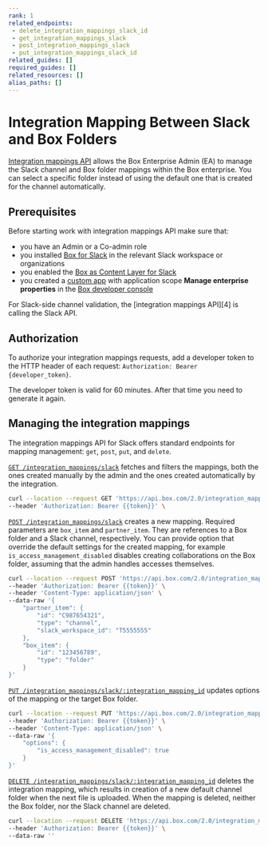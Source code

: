 ```yaml
---
rank: 1
related_endpoints:
 - delete_integration_mappings_slack_id
 - get_integration_mappings_slack
 - post_integration_mappings_slack
 - put_integration_mappings_slack_id
related_guides: []
required_guides: []
related_resources: []
alias_paths: []
---
```


# Integration Mapping Between Slack and Box Folders

[Integration mappings API][1] allows the Box Enterprise Admin (EA) to
manage the Slack channel and Box folder mappings within the Box enterprise.
You can select a specific folder instead of using the default one that is
created for the channel automatically.

## Prerequisites

Before starting work with integration mappings API make sure that:

- you have an Admin or a Co-admin role
- you installed [Box for Slack][2] in the relevant Slack workspace or
organizations
- you enabled the [Box as Content Layer for Slack][3] 
- you created a [custom app][4] with application scope **Manage enterprise
properties** in the [Box developer console][5]

<Message info>
 For Slack-side channel validation, the [integration mappings API][4]
 is calling the Slack API.
</Message>

## Authorization

To authorize your integration mappings requests, add a developer token
to the HTTP header of each request: `Authorization: Bearer {developer_token}`.

<Message info>
 The developer token is valid for 60 minutes. After that time you need
 to generate it again.
</Message>

## Managing the integration mappings

The integration mappings API for Slack offers standard endpoints for mapping
management: `get`, `post`, `put`, and `delete`.

[`GET /integration_mappings/slack`][6] fetches and filters the mappings,
both the ones created manually by the admin and the ones created
automatically by the integration.

<!-- markdownlint-disable line-length -->
```bash
curl --location --request GET 'https://api.box.com/2.0/integration_mappings/slack?partner_item_id=C987654321&box_item_id=123456789' \
--header 'Authorization: Bearer {{token}}' \
```
<!-- markdownlint-enable line-length -->

[`POST /integration_mappings/slack`][7] creates a new mapping. Required
parameters are `box_item` and `partner_item`. They are references to a Box
folder and a Slack channel, respectively. 
You can provide option that override the default settings for the created
mapping, for example `is_access_management_disabled` disables creating
collaborations on the Box folder, assuming that the admin handles accesses
themselves.

<!-- markdownlint-disable line-length -->
```bash
curl --location --request POST 'https://api.box.com/2.0/integration_mappings/slack' \
--header 'Authorization: Bearer {{token}}' \
--header 'Content-Type: application/json' \
--data-raw '{
    "partner_item": {
        "id": "C987654321",
        "type": "channel",
        "slack_workspace_id": "T5555555"
    },
    "box_item": {
        "id": "123456789",
        "type": "folder"
    }
}'
```
<!-- markdownlint-enable line-length -->

[`PUT /integration_mappings/slack/:integration_mapping_id`][8] updates options
of the mapping or the target Box folder.

<!-- markdownlint-disable line-length -->
```bash
curl --location --request PUT 'https://api.box.com/2.0/integration_mappings/slack/512521' \
--header 'Authorization: Bearer {{token}}' \
--header 'Content-Type: application/json' \
--data-raw '{
    "options": {
        "is_access_management_disabled": true
    }
}'
```
<!-- markdownlint-enable line-length -->

[`DELETE /integration_mappings/slack/:integration_mapping_id`][9] deletes the
integration mapping, which results in creation
of a new default channel folder when the next file is uploaded.
When the mapping is deleted, neither the Box folder, nor the Slack channel
are deleted.

<!-- markdownlint-disable line-length -->
```bash
curl --location --request DELETE 'https://api.box.com/2.0/integration_mappings/slack/512521' \
--header 'Authorization: Bearer {{token}}' \
--data-raw ''
```
<!-- markdownlint-ebable line-length -->

[1]: r://integration-mapping
[2]: https://support.box.com/hc/en-us/articles/360044195313-Installing-and-Using-the-Box-for-Slack-Integration
[3]: r://get-integration-mappings-slack
[4]: g://applications/custom-apps
[5]: https://app.box.com/developers/console
[6]: r://get-integration-mappings-slack
[7]: r://post-integration-mappings-slack
[8]: r://put-integration-mappings-slack
[9]: r://delete-integration-mappings-slack
